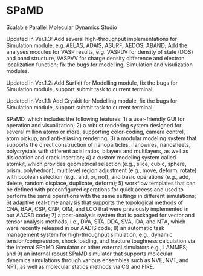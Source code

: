 # SPaMD
Scalable Parallel Molecular Dynamics Studio

Updated in Ver.1.3: Add several high-throughput implementations for Simulation module, e.g. AELAS, ADAIS, ASURF, AEDOS, ABAND; Add the analyses modules for VASP results, e.g. VASPDV for density of state (DOS) and band structure, VASPVV for charge density difference and electron localization function; fix the bugs for modelling, Simulation and visulization modules. 

Updated in Ver.1.2: Add Surfkit for Modelling module, fix the bugs for Simulation module, support submit task to current terminal. 

Updated in Ver.1.1: Add Cryskit for Modelling module, fix the bugs for Simulation module, support submit task to current terminal. 

SPaMD, which includes the following features: 1) a user-friendly GUI for operation and visualization; 2) a robust rendering system designed for several million atoms or more, supporting color-coding, camera control, atom pickup, and anti-aliasing rendering; 3) a modular modeling system that supports the direct construction of nanoparticles, nanowires, nanosheets, polycrystals with different axial ratios, bilayers and multilayers, as well as dislocation and crack insertion; 4) a custom modeling system called atomkit, which provides geometrical selection (e.g., slice, cubic, sphere, prism, polyhedron), multilevel region adjustment (e.g., move, deform, rotate) with boolean selection (e.g., and, or, not), and basic operations (e.g., add, delete, random displace, duplicate, deform); 5) workflow templates that can be defined with preconfigured operations for quick access and used to perform the same operations with the same settings in different simulations; 6) adaptive real-time analysis that supports the topological methods of CNA, BAA, CSP, CNP, OIM, and LCO that were previously implemented in our AACSD code; 7) a post-analysis system that is packaged for vector and tensor analysis methods, i.e., DVA, STA, DDA, SVA, IDA, and NTA, which were recently released in our AADIS code; 8) an automatic task management system for high-throughput simulation, e.g., dynamic tension/compression, shock loading, and fracture toughness calculation via the internal SPaMD Simulator or other external simulators e.g., LAMMPS; and 9) an internal robust SPaMD simulator that supports molecular dynamics simulations through various ensembles such as NVE, NVT, and NPT, as well as molecular statics methods via CG and FIRE.
